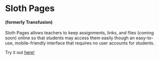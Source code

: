 # Sloth Pages
#### (formerly Transfusion)

Sloth Pages allows teachers to keep assignments, links, and files (coming soon) online so that students may access them easily though an easy-to-use, mobile-friendly interface that requires no user accounts for students.

Try it out [here!](http://slothpages.com/)
